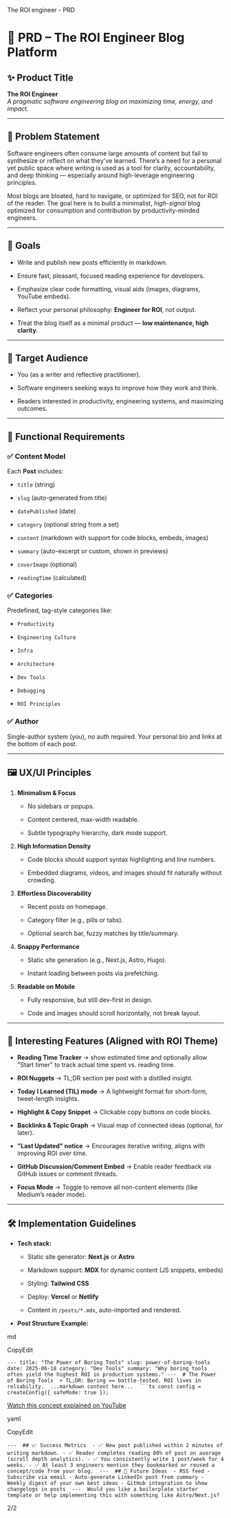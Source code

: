 The ROI engineer - PRD

# 🧠 PRD – The ROI Engineer Blog Platform

## ✨ Product Title

**The ROI Engineer**  
_A pragmatic software engineering blog on maximizing time, energy, and impact._

---

## 📌 Problem Statement

Software engineers often consume large amounts of content but fail to synthesize or reflect on what they've learned. There’s a need for a personal yet public space where writing is used as a tool for clarity, accountability, and deep thinking — especially around high-leverage engineering principles.

Most blogs are bloated, hard to navigate, or optimized for SEO, not for ROI of the reader. The goal here is to build a minimalist, _high-signal_ blog optimized for consumption and contribution by productivity-minded engineers.

---

## 🧭 Goals

- Write and publish new posts efficiently in markdown.
    
- Ensure fast, pleasant, focused reading experience for developers.
    
- Emphasize clear code formatting, visual aids (images, diagrams, YouTube embeds).
    
- Reflect your personal philosophy: **Engineer for ROI**, not output.
    
- Treat the blog itself as a minimal product — **low maintenance, high clarity**.
    

---

## 🎯 Target Audience

- You (as a writer and reflective practitioner).
    
- Software engineers seeking ways to improve how they work and think.
    
- Readers interested in productivity, engineering systems, and maximizing outcomes.
    

---

## 🧱 Functional Requirements

### ✅ Content Model

Each **Post** includes:

- `title` (string)
    
- `slug` (auto-generated from title)
    
- `datePublished` (date)
    
- `category` (optional string from a set)
    
- `content` (markdown with support for code blocks, embeds, images)
    
- `summary` (auto-excerpt or custom, shown in previews)
    
- `coverImage` (optional)
    
- `readingTime` (calculated)
    

### ✅ Categories

Predefined, tag-style categories like:

- `Productivity`
    
- `Engineering Culture`
    
- `Infra`
    
- `Architecture`
    
- `Dev Tools`
    
- `Debugging`
    
- `ROI Principles`
    

### ✅ Author

Single-author system (you), no auth required. Your personal bio and links at the bottom of each post.

---

## 🖼 UX/UI Principles

1. **Minimalism & Focus**
    
    - No sidebars or popups.
        
    - Content centered, max-width readable.
        
    - Subtle typography hierarchy, dark mode support.
        
2. **High Information Density**
    
    - Code blocks should support syntax highlighting and line numbers.
        
    - Embedded diagrams, videos, and images should fit naturally without crowding.
        
3. **Effortless Discoverability**
    
    - Recent posts on homepage.
        
    - Category filter (e.g., pills or tabs).
        
    - Optional search bar, fuzzy matches by title/summary.
        
4. **Snappy Performance**
    
    - Static site generation (e.g., Next.js, Astro, Hugo).
        
    - Instant loading between posts via prefetching.
        
5. **Readable on Mobile**
    
    - Fully responsive, but still dev-first in design.
        
    - Code and images should scroll horizontally, not break layout.
        

---

## 🧠 Interesting Features (Aligned with ROI Theme)

- **Reading Time Tracker** → show estimated time and optionally allow "Start timer" to track actual time spent vs. reading time.
    
- **ROI Nuggets** → TL;DR section per post with a distilled insight.
    
- **Today I Learned (TIL) mode** → A lightweight format for short-form, tweet-length insights.
    
- **Highlight & Copy Snippet** → Clickable copy buttons on code blocks.
    
- **Backlinks & Topic Graph** → Visual map of connected ideas (optional, for later).
    
- **"Last Updated" notice** → Encourages iterative writing, aligns with improving ROI over time.
    
- **GitHub Discussion/Comment Embed** → Enable reader feedback via GitHub issues or comment threads.
    
- **Focus Mode** → Toggle to remove all non-content elements (like Medium’s reader mode).
    

---

## 🛠 Implementation Guidelines

- **Tech stack:**
    
    - Static site generator: **Next.js** or **Astro**
        
    - Markdown support: **MDX** for dynamic content (JS snippets, embeds)
        
    - Styling: **Tailwind CSS**
        
    - Deploy: **Vercel** or **Netlify**
        
    - Content in `/posts/*.mdx`, auto-imported and rendered.
        
- **Post Structure Example:**
    

md

CopyEdit

`--- title: "The Power of Boring Tools" slug: power-of-boring-tools date: 2025-06-18 category: "Dev Tools" summary: "Why boring tools often yield the highest ROI in production systems." ---  # The Power of Boring Tools  > TL;DR: Boring == battle-tested. ROI lives in reliability.  ...markdown content here...  ```ts const config = createConfig({ safeMode: true });`

[Watch this concept explained on YouTube](https://youtube.com/link)

yaml

CopyEdit

`---  ## 📈 Success Metrics  - ✅ New post published within 2 minutes of writing markdown. - ✅ Reader completes reading 80% of post on average (scroll depth analytics). - ✅ You consistently write 1 post/week for 4 weeks. - ✅ At least 3 engineers mention they bookmarked or reused a concept/code from your blog.  ---  ## 🏁 Future Ideas  - RSS feed - Subscribe via email - Auto-generate LinkedIn post from summary - Weekly digest of your own best ideas - GitHub integration to show changelogs in posts  ---  Would you like a boilerplate starter template or help implementing this with something like Astro/Next.js?`

2/2